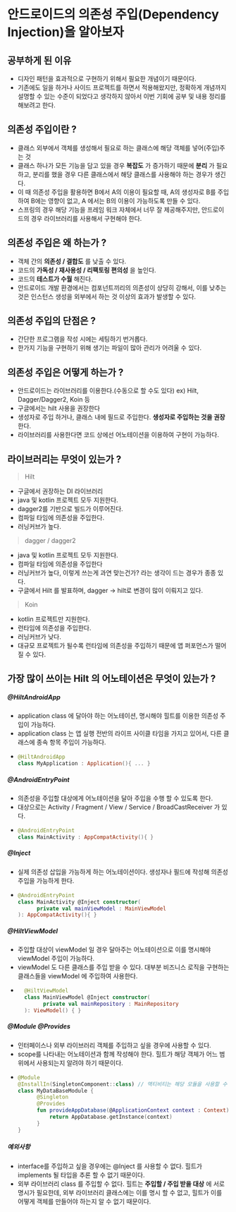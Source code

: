 # 안드로이드의 의존성 주입(Dependency Injection)을 알아보자

## 공부하게 된 이유
- 디자인 패턴을 효과적으로 구현하기 위해서 필요한 개념이기 때문이다.
- 기존에도 일을 하거나 사이드 프로젝트를 하면서 적용해왔지만, 정확하게 개념까지 설명할 수 있는 
  수준이 되었다고 생각하지 않아서 이번 기회에 공부 및 내용 정리를 해보려고 한다.

## 의존성 주입이란 ?
- 클래스 외부에서 객체를 생성해서 필요로 하는 클래스에 해당 객체를 넣어(주입)주는 것
- 클래스 하나가 모든 기능을 담고 있을 경우 **복잡도** 가 증가하기 때문에 **분리** 가 필요하고, 
  분리를 했을 경우 다른 클래스에서 해당 클래스를 사용해야 하는 경우가 생긴다.
- 이 때 의존성 주입을 활용하면 B에서 A의 이용이 필요할 때, 
  A의 생성자로 B를 주입하여 B에는 영향이 없고, A 에서는 B의 이용이 가능하도록 만들 수 있다.
- 스프링의 경우 해당 기능을 프레임 워크 자체에서 너무 잘 제공해주지만, 
  안드로이드의 경우 라이브러리를 사용해서 구현해야 한다.

## 의존성 주입은 왜 하는가 ?
- 객체 간의 **의존성 / 결합도** 를 낮출 수 있다.
- 코드의 **가독성 / 재사용성 / 리팩토링 편의성** 을 높인다.
- 코드의 **테스트가 수월** 해진다.
- 안드로이드 개발 환경에서는 컴포넌트끼리의 의존성이 상당히 강해서, 
  이를 낮추는 것은 인스턴스 생성을 외부에서 하는 것 이상의 효과가 발생할 수 있다.

## 의존성 주입의 단점은 ?
- 간단한 프로그램을 작성 시에는 세팅하기 번거롭다.
- 한가지 기능을 구현하기 위해 생기는 파일이 많아 관리가 어려울 수 있다.

## 의존성 주입은 어떻게 하는가 ?
- 안드로이드는 라이브러리를 이용한다.(수동으로 할 수도 있다) ex) Hilt, Dagger/Dagger2, Koin 등
- 구글에서는 hilt 사용을 권장한다
- 생성자로 주입 하거나, 클래스 내에 필드로 주입한다. **생성자로 주입하는 것을 권장** 한다.
- 라이브러리를 사용한다면 코드 상에선 어노테이션을 이용하여 구현이 가능하다.

## 라이브러리는 무엇이 있는가 ?
> Hilt
- 구글에서 권장하는 DI 라이브러리
- java 및 kotlin 프로젝트 모두 지원한다.
- dagger2를 기반으로 빌드가 이루어진다.
- 컴파일 타임에 의존성을 주입한다.
- 러닝커브가 높다.

> dagger / dagger2
- java 및 kotlin 프로젝트 모두 지원한다.
- 컴파일 타임에 의존성을 주입한다
- 러닝커브가 높다, 이렇게 쓰는게 과연 맞는건가? 라는 생각이 드는 경우가 종종 있다.
- 구글에서 Hilt 를 발표하며, dagger -> hilt로 변경이 많이 이뤄지고 있다.

> Koin
- kotlin 프로젝트만 지원한다.
- 런타임에 의존성을 주입한다.
- 러닝커브가 낮다.
- 대규모 프로젝트가 될수록 런타임에 의존성을 주입하기 때문에 앱 퍼포먼스가 떨어질 수 있다.

## 가장 많이 쓰이는 Hilt 의 어노테이션은 무엇이 있는가 ?

##### @HiltAndroidApp
- application class 에 달아야 하는 어노테이션, 명시해야 힐트를 이용한 의존성 주입이 가능하다. 
- application class 는 앱 실행 전반의 라이프 사이클 타임을 가지고 있어서, 다른 클래스에 종속 항목 주입이 가능하다.
- ``` kotlin
  @HiltAndroidApp
  class MyApplication : Application(){ ... }
  ```

##### @AndroidEntryPoint
- 의존성을 주입할 대상에게 어노테이션을 달아 주입을 수행 할 수 있도록 한다.
- 대상으로는 Activity / Fragment / View / Service / BroadCastReceiver 가 있다.
- ```kotlin
  @AndroidEntryPoint
  class MainActivity : AppCompatActivity(){ }
  ```

##### @Inject
- 실제 의존성 삽입을 가능하게 하는 어노테이션이다. 생성자나 필드에 작성해 의존성 주입을 가능하게 한다.
- ```kotlin
  @AndroidEntryPoint
  class MainActivity @Inject constructor(
        private val mainViewModel : MainViewModel
  ): AppCompatActivity(){ }    
  ```

##### @HiltViewModel
- 주입할 대상이 viewModel 일 경우 달아주는 어노테이션으로 이를 명시해야 viewModel 주입이 가능하다.
- viewModel 도 다른 클래스를 주입 받을 수 있다. 대부분 비즈니스 로직을 구현하는 클래스들을 viewModel 에 주입하여 사용한다.
- ```kotlin
    @HiltViewModel
    class MainViewModel @Inject constructor(
          private val mainRepository : MainRepository  
    ): ViewModel() { }
  ```

##### @Module @Provides
- 인터페이스나 외부 라이브러리 객체를 주입하고 싶을 경우에 사용할 수 있다.
- scope를 나타내는 어노테이션과 함께 작성해야 한다. 힐트가 해당 객체가 어느 범위에서 사용되는지 알려야 하기 때문이다.
- ```kotlin
  @Module
  @InstallIn(SingletonComponent::class) // 액티비티는 해당 모듈을 사용할 수 있음을 나타냄
  class MyDataBaseModule {
        @Singleton
        @Provides
        fun provideAppDatabase(@ApplicationContext context : Context) : AppDatabase {
            return AppDatabase.getInstance(context) 
        }
  }
  ```

##### 예외사항
- interface를 주입하고 싶을 경우에는 @Inject 를 사용할 수 없다. 힐트가 implements 될 타입을 추론 할 수 없기 때문이다.
- 외부 라이브러리 class 를 주입할 수 없다. 힐트는 **주입할 / 주입 받을 대상** 에 서로 명시가 필요한데,
  외부 라이브러리 클래스에는 이를 명시 할 수 없고, 힐트가 이를 어떻게 객체를 만들어야 하는지 알 수 없기 때문이다.
